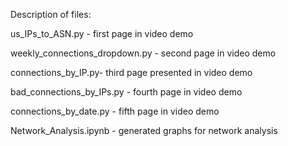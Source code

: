 Description of files: 

us_IPs_to_ASN.py - first page in video demo

weekly_connections_dropdown.py - second page in video demo

connections_by_IP.py- third page presented in video demo

bad_connections_by_IPs.py - fourth page in video demo

connections_by_date.py - fifth page in video demo

Network_Analysis.ipynb - generated graphs for network analysis


